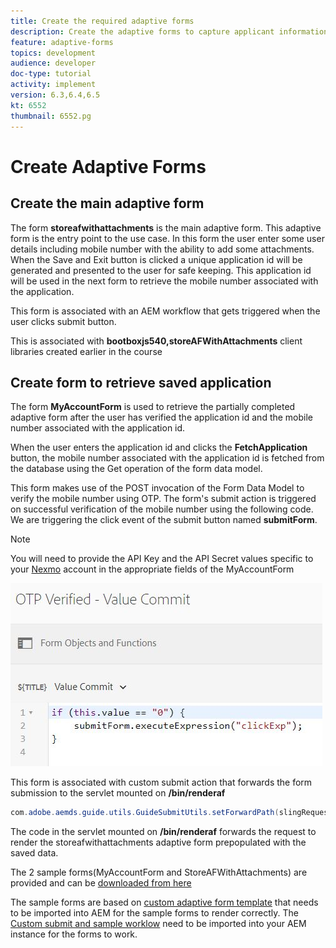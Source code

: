 ```yaml
---
title: Create the required adaptive forms
description: Create the adaptive forms to capture applicant information and adaptive form to retrieve the saved adaptive form
feature: adaptive-forms
topics: development
audience: developer
doc-type: tutorial
activity: implement
version: 6.3,6.4,6.5
kt: 6552
thumbnail: 6552.pg
---
```

# Create Adaptive Forms

## Create the main adaptive form

The form **storeafwithattachments** is the main adaptive form. This adaptive form is the entry point to the use case. In this form the user enter some user details including mobile number with the ability to add some attachments. When the Save and Exit button is clicked a unique application id will be generated and presented to the user for safe keeping. This application id will be used in the next form to retrieve the mobile number associated with the application.

This form is associated with an AEM workflow that gets triggered when the user clicks submit button.

This is associated with **bootboxjs540,storeAFWithAttachments** client libraries created earlier in the course

## Create form to retrieve saved application

The form **MyAccountForm** is used to retrieve the partially completed adaptive form after the user has verified the application id and the mobile number associated with the application id.

When the user enters the application id  and clicks the **FetchApplication** button, the mobile number associated with the application id is fetched from the database using the Get operation of the form data model.

This form makes use of the POST invocation of the Form Data Model to verify the mobile number using OTP. The form's submit action is triggered on successful verification of the mobile number using the following code. We are triggering the click event of the submit button named **submitForm**.

>[!NOTE]
> You will need to provide the API Key and the API Secret values specific to your [Nexmo](https://dashboard.nexmo.com/) account in the appropriate fields of the MyAccountForm

![trigger-submit](assets/trigger-submit.JPG)


This form is associated with custom submit action that forwards the form submission to the servlet mounted on **/bin/renderaf**

``` java
com.adobe.aemds.guide.utils.GuideSubmitUtils.setForwardPath(slingRequest,"/bin/renderaf",null,null);

```

The code in the servlet mounted on **/bin/renderaf** forwards the request to render the storeafwithattachments adaptive form prepopulated with the saved data.


The 2 sample forms(MyAccountForm and StoreAFWithAttachments) are provided and can be [downloaded from here](assets/sample-forms.zip)

The sample forms are based on [custom adaptive form template](assets/custom-template-with-page-component.zip) that needs to be imported into AEM for the sample forms to render correctly.
The [Custom submit and sample worklow](assets/custom-submit-and-workflow.zip) need to be imported into your AEM instance for the forms to work.

